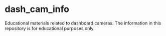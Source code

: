 # dash_cam_info
Educational materials related to dashboard cameras. The information in this repository is for educational purposes only.
